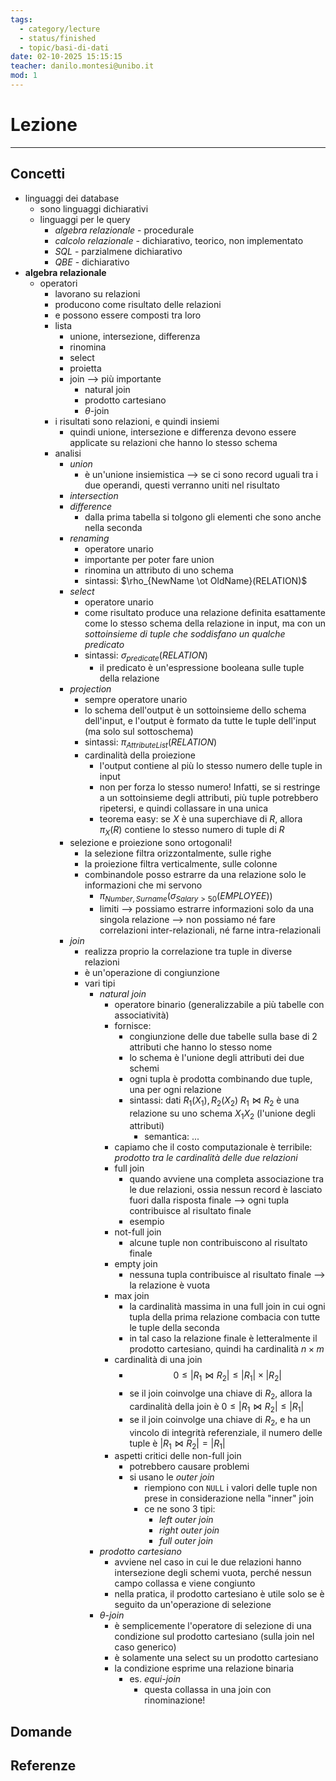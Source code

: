 ```yaml
---
tags:
  - category/lecture
  - status/finished
  - topic/basi-di-dati
date: 02-10-2025 15:15:15
teacher: danilo.montesi@unibo.it
mod: 1
---
```

# Lezione
---
## Concetti
- linguaggi dei database
	- sono linguaggi dichiarativi
	- linguaggi per le query
		- _algebra relazionale_ - procedurale
		- _calcolo relazionale_ - dichiarativo, teorico, non implementato
		- _SQL_ - parzialmene dichiarativo
		- _QBE_ - dichiarativo
- **algebra relazionale**
	- operatori
		- lavorano su relazioni
		- producono come risultato delle relazioni
		- e possono essere composti tra loro
		- lista
			- unione, intersezione, differenza
			- rinomina
			- select
			- proietta
			- join --> più importante
				- natural join
				- prodotto cartesiano
				- $\theta$-join
		- i risultati sono relazioni, e quindi insiemi
			- quindi unione, intersezione e differenza devono essere applicate su relazioni che hanno lo stesso schema
		- analisi
			- _union_
				- è un'unione insiemistica --> se ci sono record uguali tra i due operandi, questi verranno uniti nel risultato
			- _intersection_
			- _difference_
				- dalla prima tabella si tolgono gli elementi che sono anche nella seconda
			- _renaming_
				- operatore unario
				- importante per poter fare union
				- rinomina un attributo di uno schema
				- sintassi: $\rho_{NewName \ot OldName}(RELATION)$
			- _select_
				- operatore unario
				- come risultato produce una relazione definita esattamente come lo stesso schema della relazione in input, ma con un _sottoinsieme di tuple che soddisfano un qualche predicato_
				- sintassi: $\sigma_{predicate}(RELATION)$
					- il predicato è un'espressione booleana sulle tuple della relazione
			- _projection_
				- sempre operatore unario
				- lo schema dell'output è un sottoinsieme dello schema dell'input, e l'output è formato da tutte le tuple dell'input (ma solo sul sottoschema)
				- sintassi: $\pi_{AttributeList}(RELATION)$
				- cardinalità della proiezione
					- l'output contiene al più lo stesso numero delle tuple in input
					- non per forza lo stesso numero! Infatti, se si restringe a un sottoinsieme degli attributi, più tuple potrebbero ripetersi, e quindi collassare in una unica
					- teorema easy: se $X$ è una superchiave di $R$, allora $\pi_{X}(R)$ contiene lo stesso numero di tuple di $R$
			- selezione e proiezione sono ortogonali!
				- la selezione filtra orizzontalmente, sulle righe
				- la proiezione filtra verticalmente, sulle colonne
				- combinandole posso estrarre da una relazione solo le informazioni che mi servono
					- $\pi_{Number, Surname}(\sigma_{Salary > 50}(EMPLOYEE))$
					- limiti --> possiamo estrarre informazioni solo da una singola relazione --> non possiamo né fare correlazioni inter-relazionali, né farne intra-relazionali
			- _join_
				- realizza proprio la correlazione tra tuple in diverse relazioni
				- è un'operazione di congiunzione
				- vari tipi
					- _natural join_
						- operatore binario (generalizzabile a più tabelle con associatività)
						- fornisce:
							- congiunzione delle due tabelle sulla base di 2 attributi che hanno lo stesso nome
							- lo schema è l'unione degli attributi dei due schemi
							- ogni tupla è prodotta combinando due tuple, una per ogni relazione
							- sintassi: dati $R_{1}(X_{1}), R_{2}(X_{2})$ $R_{1} \Join R_{2}$ è una relazione su uno schema $X_{1}X_{2}$ (l'unione degli attributi)
								- semantica: ...
						- capiamo che il costo computazionale è terribile: _prodotto tra le cardinalità delle due relazioni_
						- full join
							- quando avviene una completa associazione tra le due relazioni, ossia nessun record è lasciato fuori dalla risposta finale --> ogni tupla contribuisce al risultato finale
							- esempio
						- not-full join
							- alcune tuple non contribuiscono al risultato finale
						- empty join
							- nessuna tupla contribuisce al risultato finale --> la relazione è vuota
						- max join
							- la cardinalità massima in una full join in cui ogni tupla della prima relazione combacia con tutte le tuple della seconda
							- in tal caso la relazione finale è letteralmente il prodotto cartesiano, quindi ha cardinalità $n \times m$
						- cardinalità di una join
							- $$0 \leq |R_{1} \Join R_{2}| \leq |R_{1}| \times |R_{2}|$$
							- se il join coinvolge una chiave di $R_{2}$, allora la cardinalità della join è $0 \leq |R_{1} \Join R_{2}| \leq |R_{1}|$
							- se il join coinvolge una chiave di $R_{2}$, e ha un vincolo di integrità referenziale, il numero delle tuple è $|R_{1} \Join R_{2}| = |R_{1}|$
						- aspetti critici delle non-full join
							- potrebbero causare problemi
							- si usano le _outer join_
								- riempiono con `NULL` i valori delle tuple non prese in considerazione nella "inner" join
								- ce ne sono 3 tipi:
									- _left outer join_
									- _right outer join_
									- _full outer join_
					- _prodotto cartesiano_
						- avviene nel caso in cui le due relazioni hanno intersezione degli schemi vuota, perché nessun campo collassa e viene congiunto
						- nella pratica, il prodotto cartesiano è utile solo se è seguito da un'operazione di selezione
					- _$\theta$-join_
						- è semplicemente l'operatore di selezione di una condizione sul prodotto cartesiano (sulla join nel caso generico)
						- è solamente una select su un prodotto cartesiano
						- la condizione esprime una relazione binaria
							- es. _equi-join_
								- questa collassa in una join con rinominazione!

## Domande

## Referenze
